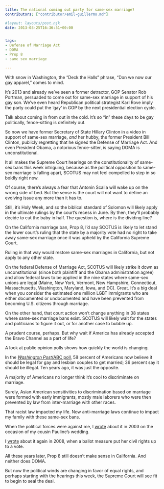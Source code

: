 ```yaml
---
title: The national coming out party for same-sex marriage?
contributors: ["contributor/emil-guillermo.md"]

#layout: layouts/post.njk
date: 2013-03-25T16:36:51+00:00


tags:
- Defense of Marriage Act
- DOMA
- Prop 8
- same sex marriage

---
```


With snow in Washington, the “Deck the Halls” phrase, “Don we now our gay
apparel,” comes to mind.

It’s 2013 and already we’ve seen a former detractor, GOP Senator Rob Portman,
persuaded to come out for same-sex marriage in support of his gay son. We’ve
even heard Republican political strategist Karl Rove imply the party could put
the ‘gay’ in GOP by the next presidential election cycle.

Talk about coming in from out in the cold. It’s so “in” these days to be gay
politically, fence-sitting is definitely out.

So now we have former Secretary of State Hillary Clinton in a video in support
of same-sex marriage, _and_ her hubby, the former President Bill Clinton,
publicly regretting that he signed the Defense of Marriage Act. And even
President Obama, a notorious fence-sitter, is saying DOMA is unconstitutional.

It all makes the Supreme Court hearings on the constitutionality of same-sex
bans this week intriguing, because as the political opposition to same-sex
marriage is falling apart, SCOTUS may not feel compelled to step in so boldly
right now.

Of course, there’s always a fear that Antonin Scalia will wake up on the wrong
side of bed. But the sense is the court will not want to define an evolving
issue any more than it has to.

Still, it’s Holy Week, and so the biblical standard of Solomon will likely apply
in the ultimate rulings by the court’s recess in June. By then, they’ll probably
decide to cut the baby in half. The question is, where is the dividing line?

On the California marriage ban, Prop 8, I’d say SCOTUS is likely to let stand
the lower court’s ruling that the state by a majority vote had no right to take
away same-sex marriage once it was upheld by the California Supreme Court.

Ruling in that way would restore same-sex marriages in California, but not apply
to any other state.

On the federal Defense of Marriage Act, SCOTUS will likely strike it down as
unconstitutional (since both plaintiff and the Obama administration agree) and
allow federal laws to be applied in the nine states where same-sex unions are
legal (Maine, New York, Vermont, New Hampshire, Connecticut, Massachusetts,
Washington, Maryland, Iowa, and DC). Great. It’s a big deal when you consider
the estimated one million LGBT immigrants who are either documented or
undocumented and have been prevented from becoming U.S. citizens through
marriage.

On the other hand, that court action won’t change anything in 38 states where
same-sex marriage bans exist. SCOTUS will likely wait for the states and
politicians to figure it out, or for another case to bubble up.

A prudent course, perhaps. But why wait if America has already accepted the
Bravo Channel as a part of life?

A look at public opinion polls shows how quickly the world is changing.

In the [_Washington Post_/ABC poll](https://www.washingtonpost.com/blogs/the-fix/wp/2013/03/18/gay-marriage-support-hits-new-high-in-post-abc-poll/),
58 percent of Americans now believe it should be legal for gay and lesbian
couples to get married; 36 percent say it should be illegal. Ten years ago, it
was just the opposite.

A majority of Americans no longer think it’s cool to discriminate on marriage.

Surely, Asian American sensitivities to discrimination based on marriage were
formed with early immigrants, mostly male laborers who were then prevented by
law from inter-marriage with other races.

That racist law impacted my life. Now anti-marriage laws continue to impact my
family with these same-sex bans.

When the political forces were against me, I
[wrote](https://www.sfgate.com/politics/article/My-Family-s-Big-Fat-Gay-Wedding-2510437.php)
about it in 2003 on the occasion of my cousin Pauline’s wedding.

I
[wrote](https://www.asianweek.com/2008/10/23/just-say-no-a-god-fearing-approach-to-california%E2%80%99s-proposition-8/)
about it again in 2008, when a ballot measure put her civil rights up to a vote.

All these years later, Prop 8 still doesn’t make sense in California. And
neither does DOMA.

But now the political winds are changing in favor of equal rights, and perhaps
starting with the hearings this week, the Supreme Court will see fit to begin to
seal the deal.
